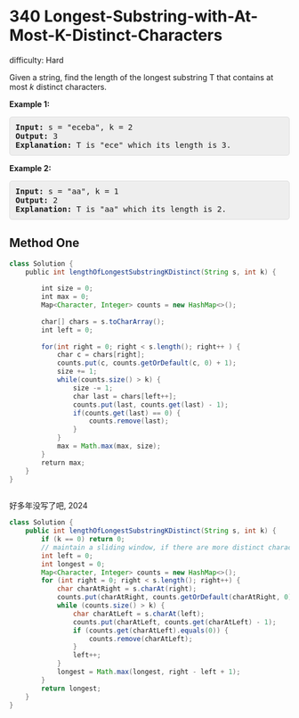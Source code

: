 # 340 Longest-Substring-with-At-Most-K-Distinct-Characters 
 
difficulty: Hard 
 
<style>
        section pre{
          background-color: #eee;
          border: 1px solid #ddd;
          padding:10px;
          border-radius: 5px;
        }
      </style>
<section>
<div><p>Given a string, find the length of the longest substring T that contains at most <i>k</i> distinct characters.</p>
<p><strong>Example 1:</strong></p>
<div>
<pre><strong>Input: </strong>s = <span id="example-input-1-1">"eceba"</span>, k = <span id="example-input-1-2">2</span>
<strong>Output: </strong><span id="example-output-1">3</span>
<strong>Explanation: </strong>T is "ece" which its length is 3.</pre>
<div>
<p><strong>Example 2:</strong></p>
<pre><strong>Input: </strong>s = <span id="example-input-2-1">"aa"</span>, k = <span id="example-input-2-2">1</span>
<strong>Output: </strong>2
<strong>Explanation: </strong>T is "aa" which its length is 2.
</pre>
</div>
</div></div></section>
 
 ## Method One 
 
``` Java
class Solution {
    public int lengthOfLongestSubstringKDistinct(String s, int k) {
​
        int size = 0;
        int max = 0;
        Map<Character, Integer> counts = new HashMap<>();
        
        char[] chars = s.toCharArray();
        int left = 0;
        
        for(int right = 0; right < s.length(); right++ ) {
            char c = chars[right];
            counts.put(c, counts.getOrDefault(c, 0) + 1);
            size += 1;
            while(counts.size() > k) {
                size -= 1;
                char last = chars[left++];
                counts.put(last, counts.get(last) - 1);
                if(counts.get(last) == 0) {
                    counts.remove(last);
                } 
            }
            max = Math.max(max, size);
        }
        return max;
    }
}
​
```

好多年没写了吧, 2024


```java
class Solution {
    public int lengthOfLongestSubstringKDistinct(String s, int k) {
        if (k == 0) return 0;
        // maintain a sliding window, if there are more distinct characters
        int left = 0;
        int longest = 0;
        Map<Character, Integer> counts = new HashMap<>();
        for (int right = 0; right < s.length(); right++) {
            char charAtRight = s.charAt(right);
            counts.put(charAtRight, counts.getOrDefault(charAtRight, 0) + 1);
            while (counts.size() > k) {
                char charAtLeft = s.charAt(left);
                counts.put(charAtLeft, counts.get(charAtLeft) - 1);
                if (counts.get(charAtLeft).equals(0)) {
                    counts.remove(charAtLeft);
                }
                left++;
            }
            longest = Math.max(longest, right - left + 1);
        }
        return longest;
    }
}
```